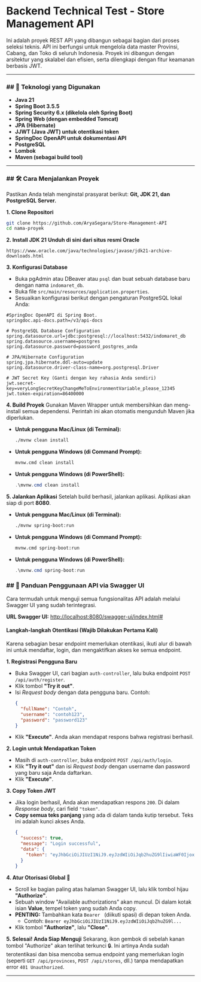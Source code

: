 # Backend Technical Test - Store Management API

Ini adalah proyek REST API yang dibangun sebagai bagian dari proses seleksi teknis. API ini berfungsi untuk mengelola data master Provinsi, Cabang, dan Toko di seluruh Indonesia. Proyek ini dibangun dengan arsitektur yang skalabel dan efisien, serta dilengkapi dengan fitur keamanan berbasis JWT.

---

### ## 🚀 Teknologi yang Digunakan

* **Java 21**
* **Spring Boot 3.5.5**
* **Spring Security 6.x (dikelola oleh Spring Boot)**
* **Spring Web (dengan embedded Tomcat)**
* **JPA (Hibernate)**
* **JJWT (Java JWT) untuk otentikasi token**
* **SpringDoc OpenAPI untuk dokumentasi API**
* **PostgreSQL**
* **Lombok**
* **Maven (sebagai build tool)**

---

### ## 🛠️ Cara Menjalankan Proyek

Pastikan Anda telah menginstal prasyarat berikut: **Git, JDK 21, dan PostgreSQL Server.**

**1. Clone Repositori**

```bash
git clone https://github.com/AryaSegara/Store-Management-API
cd nama-proyek
```

**2. Install JDK 21**
 **Unduh di sini dari situs resmi Oracle**
``` 
https://www.oracle.com/java/technologies/javase/jdk21-archive-downloads.html
```


**3. Konfigurasi Database**

* Buka pgAdmin atau DBeaver atau `psql` dan buat sebuah database baru dengan nama `indomaret_db`.
* Buka file `src/main/resources/application.properties`.
* Sesuaikan konfigurasi berikut dengan pengaturan PostgreSQL lokal Anda:

```properties
#SpringDoc OpenAPI di Spring Boot.
springdoc.api-docs.path=/v3/api-docs

# PostgreSQL Database Configuration
spring.datasource.url=jdbc:postgresql://localhost:5432/indomaret_db
spring.datasource.username=postgres
spring.datasource.password=password_postgres_anda

# JPA/Hibernate Configuration
spring.jpa.hibernate.ddl-auto=update
spring.datasource.driver-class-name=org.postgresql.Driver

# JWT Secret Key (Ganti dengan key rahasia Anda sendiri)
jwt.secret-key=veryLongSecretKeyChangeMeToEnvironmentVariable_please_12345
jwt.token-expiration=86400000

```

**4. Build Proyek**
Gunakan Maven Wrapper untuk membersihkan dan meng-install semua dependensi. Perintah ini akan otomatis mengunduh Maven jika diperlukan.

* **Untuk pengguna Mac/Linux (di Terminal):**
    ```bash
    ./mvnw clean install
    ```
* **Untuk pengguna Windows (di Command Prompt):**
    ```bash
    mvnw.cmd clean install
    ```
* **Untuk pengguna Windows (di PowerShell):**
    ```powershell
    .\mvnw.cmd clean install
    ```

**5. Jalankan Aplikasi**
Setelah build berhasil, jalankan aplikasi. Aplikasi akan siap di port **8080**.

* **Untuk pengguna Mac/Linux (di Terminal):**
    ```bash
    ./mvnw spring-boot:run
    ```
* **Untuk pengguna Windows (di Command Prompt):**
    ```bash
    mvnw.cmd spring-boot:run
    ```
* **Untuk pengguna Windows (di PowerShell):**
    ```powershell
    .\mvnw.cmd spring-boot:run
    ```

### ## 📖 Panduan Penggunaan API via Swagger UI

Cara termudah untuk menguji semua fungsionalitas API adalah melalui Swagger UI yang sudah terintegrasi.

**URL Swagger UI:** [http://localhost:8080/swagger-ui/index.html#](http://localhost:8080/swagger-ui/index.html#)

#### **Langkah-langkah Otentikasi (Wajib Dilakukan Pertama Kali)**

Karena sebagian besar endpoint memerlukan otentikasi, ikuti alur di bawah ini untuk mendaftar, login, dan mengaktifkan akses ke semua endpoint.

**1. Registrasi Pengguna Baru**
* Buka Swagger UI, cari bagian `auth-controller`, lalu buka endpoint `POST /api/auth/register`.
* Klik tombol **"Try it out"**.
* Isi *Request body* dengan data pengguna baru. Contoh:
    ```json
    {
      "fullName": "Contoh",
      "username": "contoh123",
      "password": "password123"
    }
    ```
* Klik **"Execute"**. Anda akan mendapat respons bahwa registrasi berhasil.

**2. Login untuk Mendapatkan Token**
* Masih di `auth-controller`, buka endpoint `POST /api/auth/login`.
* Klik **"Try it out"** dan isi *Request body* dengan username dan password yang baru saja Anda daftarkan.
* Klik **"Execute"**.

**3. Copy Token JWT**
* Jika login berhasil, Anda akan mendapatkan respons `200`. Di dalam *Response body*, cari field `"token"`.
* **Copy semua teks panjang** yang ada di dalam tanda kutip tersebut. Teks ini adalah kunci akses Anda.
    ```json
    {
      "success": true,
      "message": "Login successful",
      "data": {
        "token": "eyJhbGciOiJIUzI1NiJ9.eyJzdWIiOiJqb2huZG9lIiwiaWF0IjoxNzU3ODk4MjIyLCJleHAiOjE3NTc5ODQ2MjJ9.ABCDEFG12345HIJKLMNOP"
      }
    }
    ```

**4. Atur Otorisasi Global 🔑**
* Scroll ke bagian paling atas halaman Swagger UI, lalu klik tombol hijau **"Authorize"**.
* Sebuah window "Available authorizations" akan muncul. Di dalam kotak isian **Value**, tempel token yang sudah Anda copy.
* **PENTING:** Tambahkan kata `Bearer ` (diikuti spasi) di depan token Anda.
    * Contoh: `Bearer eyJhbGciOiJIUzI1NiJ9.eyJzdWIiOiJqb2huZG9l...`
* Klik tombol **"Authorize"**, lalu **"Close"**.

**5. Selesai! Anda Siap Menguji**
Sekarang, ikon gembok di sebelah kanan tombol "Authorize" akan terlihat terkunci 🔒. Ini artinya Anda sudah terotentikasi dan bisa mencoba semua endpoint yang memerlukan login (seperti `GET /api/provinces`, `POST /api/stores`, dll.) tanpa mendapatkan error `401 Unauthorized`.


---

